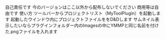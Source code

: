 自己責任です 
今のバージョンはここ以外から配布しないでください 
商用等は自由です 
使い方 
ツールバーからプロジェクトリスト（MyToolPlugin）を起動します 
起動したウインドウ内にプロジェクトファイルををD&Dします 
サムネイル表示したいならプラグインフォルダー内のImagesの中にYMMPと同じ名前を付けた.pngファイルを入れます
